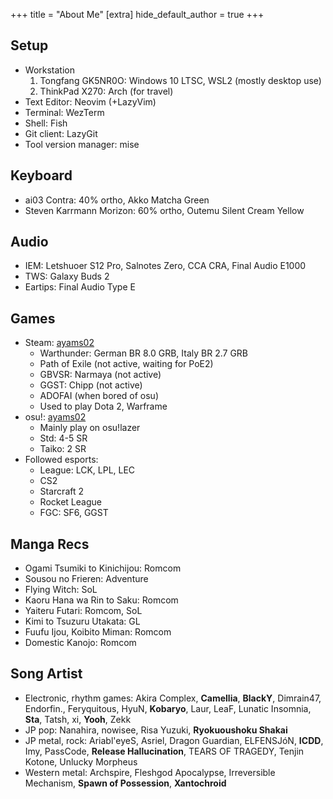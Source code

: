 +++
title = "About Me"
[extra]
hide_default_author = true
+++

## Setup

- Workstation
  1. Tongfang GK5NR0O: Windows 10 LTSC, WSL2 (mostly desktop use)
  2. ThinkPad X270: Arch (for travel)
- Text Editor: Neovim (+LazyVim)
- Terminal: WezTerm
- Shell: Fish
- Git client: LazyGit
- Tool version manager: mise

## Keyboard

- ai03 Contra: 40% ortho, Akko Matcha Green
- Steven Karrmann Morizon: 60% ortho, Outemu Silent Cream Yellow

## Audio

- IEM: Letshuoer S12 Pro, Salnotes Zero, CCA CRA, Final Audio E1000
- TWS: Galaxy Buds 2
- Eartips: Final Audio Type E

## Games

- Steam: [ayams02](https://steamcommunity.com/id/ayams02/)
  - Warthunder: German BR 8.0 GRB, Italy BR 2.7 GRB
  - Path of Exile (not active, waiting for PoE2)
  - GBVSR: Narmaya (not active)
  - GGST: Chipp (not active)
  - ADOFAI (when bored of osu)
  - Used to play Dota 2, Warframe
- osu!: [ayams02](https://osu.ppy.sh/users/15289216)
  - Mainly play on osu!lazer
  - Std: 4-5 SR
  - Taiko: 2 SR
- Followed esports:
  - League: LCK, LPL, LEC
  - CS2
  - Starcraft 2
  - Rocket League
  - FGC: SF6, GGST

## Manga Recs

- Ogami Tsumiki to Kinichijou: Romcom
- Sousou no Frieren: Adventure
- Flying Witch: SoL
- Kaoru Hana wa Rin to Saku: Romcom
- Yaiteru Futari: Romcom, SoL
- Kimi to Tsuzuru Utakata: GL
- Fuufu Ijou, Koibito Miman: Romcom
- Domestic Kanojo: Romcom

## Song Artist

- Electronic, rhythm games: Akira Complex, **Camellia**, **BlackY**, Dimrain47,
  Endorfin., Feryquitous, HyuN, **Kobaryo**, Laur, LeaF, Lunatic Insomnia,
  **Sta**, Tatsh, xi, **Yooh**, Zekk
- JP pop: Nanahira, nowisee, Risa Yuzuki, **Ryokuoushoku Shakai**
- JP metal, rock: Ariabl'eyeS, Asriel, Dragon Guardian, ELFENSJóN, **ICDD**, Imy,
  PassCode, **Release Hallucination**, TEARS OF TRAGEDY, Tenjin Kotone, Unlucky
  Morpheus
- Western metal: Archspire, Fleshgod Apocalypse, Irreversible Mechanism, **Spawn
  of Possession**, **Xantochroid**
